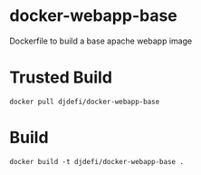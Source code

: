 docker-webapp-base
==================

Dockerfile to build a base apache webapp image

Trusted Build
==================
    docker pull djdefi/docker-webapp-base

Build
==================
    docker build -t djdefi/docker-webapp-base .
    

